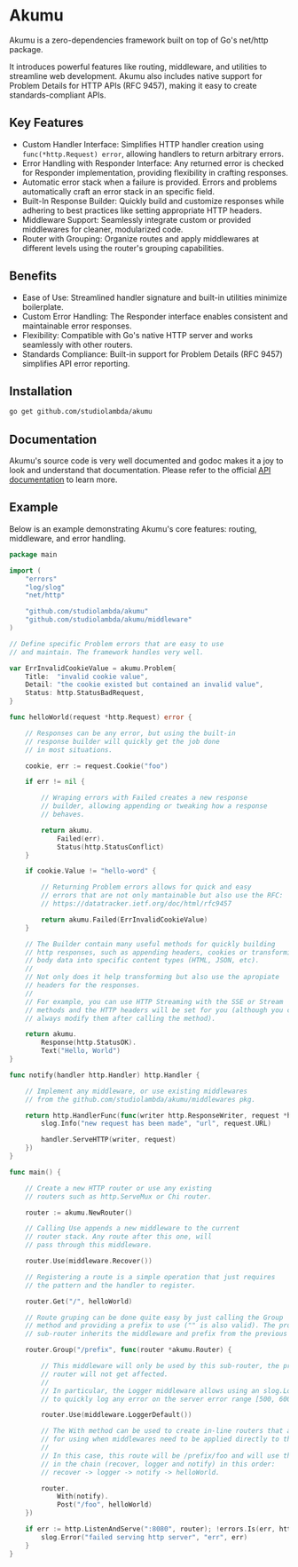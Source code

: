 # Akumu

Akumu is a zero-dependencies framework built on top of Go's net/http package.

It introduces powerful features like routing, middleware, and utilities to
streamline web development. Akumu also includes native support for Problem Details
for HTTP APIs (RFC 9457), making it easy to create standards-compliant APIs.

## Key Features

- Custom Handler Interface: Simplifies HTTP handler creation using `func(*http.Request) error`,
  allowing handlers to return arbitrary errors.
- Error Handling with Responder Interface: Any returned error is checked for Responder
  implementation, providing flexibility in crafting responses.
- Automatic error stack when a failure is provided. Errors and problems automatically craft
  an error stack in an specific field.
- Built-In Response Builder: Quickly build and customize responses while adhering to best
  practices like setting appropriate HTTP headers.
- Middleware Support: Seamlessly integrate custom or provided middlewares for cleaner,
  modularized code.
- Router with Grouping: Organize routes and apply middlewares at different levels using
  the router's grouping capabilities.

## Benefits

- Ease of Use: Streamlined handler signature and built-in utilities minimize boilerplate.
- Custom Error Handling: The Responder interface enables consistent and maintainable error responses.
- Flexibility: Compatible with Go's native HTTP server and works seamlessly with other routers.
- Standards Compliance: Built-in support for Problem Details (RFC 9457) simplifies API error reporting.

## Installation

```sh
go get github.com/studiolambda/akumu
```

## Documentation

Akumu's source code is very well documented and godoc makes it a joy to look and understand
that documentation. Please refer to the official [API documentation](https://pkg.go.dev/github.com/studiolambda/akumu) to learn more.

## Example

Below is an example demonstrating Akumu's core features: routing, middleware, and error handling.

```go
package main

import (
	"errors"
	"log/slog"
	"net/http"

	"github.com/studiolambda/akumu"
	"github.com/studiolambda/akumu/middleware"
)

// Define specific Problem errors that are easy to use
// and maintain. The framework handles very well.

var ErrInvalidCookieValue = akumu.Problem{
	Title:  "invalid cookie value",
	Detail: "the cookie existed but contained an invalid value",
	Status: http.StatusBadRequest,
}

func helloWorld(request *http.Request) error {

	// Responses can be any error, but using the built-in
	// response builder will quickly get the job done
	// in most situations.

	cookie, err := request.Cookie("foo")

	if err != nil {

		// Wraping errors with Failed creates a new response
		// builder, allowing appending or tweaking how a response
		// behaves.

		return akumu.
			Failed(err).
			Status(http.StatusConflict)
	}

	if cookie.Value != "hello-word" {

		// Returning Problem errors allows for quick and easy
		// errors that are not only mantainable but also use the RFC:
		// https://datatracker.ietf.org/doc/html/rfc9457

		return akumu.Failed(ErrInvalidCookieValue)
	}

	// The Builder contain many useful methods for quickly building
	// http responses, such as appending headers, cookies or transforming
	// body data into specific content types (HTML, JSON, etc).
	//
	// Not only does it help transforming but also use the apropiate
	// headers for the responses.
	//
	// For example, you can use HTTP Streaming with the SSE or Stream
	// methods and the HTTP headers will be set for you (although you can
	// always modify them after calling the method).

	return akumu.
		Response(http.StatusOK).
		Text("Hello, World")
}

func notify(handler http.Handler) http.Handler {

	// Implement any middleware, or use existing middlewares
	// from the github.com/studiolambda/akumu/middlewares pkg.

	return http.HandlerFunc(func(writer http.ResponseWriter, request *http.Request) {
		slog.Info("new request has been made", "url", request.URL)

		handler.ServeHTTP(writer, request)
	})
}

func main() {

	// Create a new HTTP router or use any existing
	// routers such as http.ServeMux or Chi router.

	router := akumu.NewRouter()

	// Calling Use appends a new middleware to the current
	// router stack. Any route after this one, will
	// pass through this middleware.

	router.Use(middleware.Recover())

	// Registering a route is a simple operation that just requires
	// the pattern and the handler to register.

	router.Get("/", helloWorld)

	// Route gruping can be done quite easy by just calling the Group
	// method and providing a prefix to use ("" is also valid). The provided
	// sub-router inherits the middleware and prefix from the previous router.

	router.Group("/prefix", func(router *akumu.Router) {

		// This middleware will only be used by this sub-router, the previous
		// router will not get affected.
		//
		// In particular, the Logger middleware allows using an slog.Logger instance
		// to quickly log any error on the server error range [500, 600).

		router.Use(middleware.LoggerDefault())

		// The With method can be used to create in-line routers that are perfect
		// for using when middlewares need to be applied directly to the handlers.
		//
		// In this case, this route will be /prefix/foo and will use the 3 middlewares
		// in the chain (recover, logger and notify) in this order:
		// recover -> logger -> notify -> helloWorld.

		router.
			With(notify).
			Post("/foo", helloWorld)
	})

	if err := http.ListenAndServe(":8080", router); !errors.Is(err, http.ErrServerClosed) {
		slog.Error("failed serving http server", "err", err)
	}
}
```
